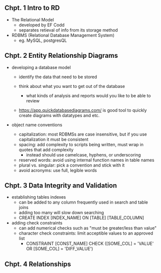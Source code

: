 ## Chpt. 1 Intro to RD
- The Relational Model
    - developed by EF Codd
    - separates retieval of info from its storage method
- RDBMS (Relational Database Management System)
    - eg. MySQL, postgresQL
## Chpt. 2 Entity Relationship Diagrams
- developing a database model
    - identify the data that need to be stored
    - think about what you want to get out of the database
        - what kinds of analysis and reports would you like to be able to review
    
    - https://app.quickdatabasediagrams.com/ is good tool to quickly create diagrams with datatypes and etc.

- object name conventions
    - capitalization: most RDBMSs are case insensitive, but if you use capitalization it must be consistent
    - spacing: add complexity to scripts being written, must wrap in quotes that add complexity
        - instead should use camelcase, hyphens, or underscoring
    - reserved words: avoid using internal function names in table names
    - plural vs. singular: pick a convention and stick with it
    - avoid acronyms: use full, legible words

## Chpt. 3 Data Integrity and Validation
- establishing tables indexes
    - can be added to any column frequently used in search and table joins
    - adding too many will slow down searching
    - CREATE INDEX [INDEX_NAME] ON [TABLE] [TABLE_COLUMN]
- adding check constraints
    - can add numerical checks such as "must be greater/less than value"
    - character check constraints: limit acceptible values to an approved list
        - CONSTRAINT [CONST_NAME] CHECK ([SOME_COL] = 'VALUE' OR [SOME_COL] = 'DIFF_VALUE')
## Chpt. 4 Relationships